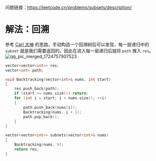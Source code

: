 问题链接：https://leetcode.cn/problems/subsets/description/

# 解法：回溯

参考 [Carl 大神](https://programmercarl.com/0078.%E5%AD%90%E9%9B%86.html#%E7%AE%97%E6%B3%95%E5%85%AC%E5%BC%80%E8%AF%BE) 的思路，手动构造一个回溯树后可以发现，每一层递归中的 `subset` 就是我们需要返回的。因此在进入每一层递归后就将 `path` 推入 `res`。
![qq_pic_merged_1724757907523](https://github.com/user-attachments/assets/7395851d-e2ea-4220-8af7-996933d610c1)


```cpp
vector<vector<int>> res;
vector<int> path;

void Backtracking(vector<int>& nums, int start)
{
    res.push_back(path);
    if (start >= nums.size()) return;
    for (int i = start; i < nums.size(); ++i)
    {
        path.push_back(nums[i]);
        Backtracking(nums, i + 1);
        path.pop_back();
    }
}

vector<vector<int>> subsets(vector<int>& nums)
{
    Backtracking(nums, 0);
    return res;
}
```

